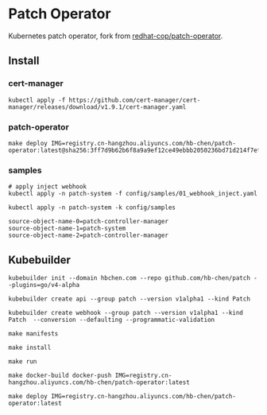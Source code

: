 # Patch Operator

Kubernetes patch operator, fork from [redhat-cop/patch-operator](https://github.com/redhat-cop/patch-operator).

## Install

### cert-manager

```shell
kubectl apply -f https://github.com/cert-manager/cert-manager/releases/download/v1.9.1/cert-manager.yaml
```

### patch-operator

```shell
make deploy IMG=registry.cn-hangzhou.aliyuncs.com/hb-chen/patch-operator:latest@sha256:3ff7d9b62b6f8a9a9ef12ce49ebbb2050236bd71d214f7efc8d33ae6eb9d44c0
```

### samples

```shell
# apply inject webhook
kubectl apply -n patch-system -f config/samples/01_webhook_inject.yaml

kubectl apply -n patch-system -k config/samples
```

```shell
source-object-name-0=patch-controller-manager
source-object-name-1=patch-system
source-object-name-2=patch-controller-manager
```

## Kubebuilder

```shell
kubebuilder init --domain hbchen.com --repo github.com/hb-chen/patch --plugins=go/v4-alpha
```

```shell
kubebuilder create api --group patch --version v1alpha1 --kind Patch
```

```shell
kubebuilder create webhook --group patch --version v1alpha1 --kind Patch  --conversion --defaulting --programmatic-validation
```

```shell
make manifests

make install 

make run
```

```shell
make docker-build docker-push IMG=registry.cn-hangzhou.aliyuncs.com/hb-chen/patch-operator:latest

make deploy IMG=registry.cn-hangzhou.aliyuncs.com/hb-chen/patch-operator:latest
```
